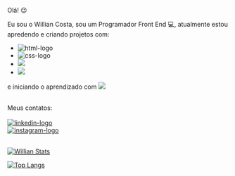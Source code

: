 Olá! :wink:

Eu sou o Willian Costa, sou um Programador Front End :computer:, atualmente estou apredendo e criando projetos com:
<br>
 - <img src="https://img.shields.io/badge/HTML5-E34F26?style=for-the-badge&logo=html5&logoColor=white" alt="html-logo"/>
- <img src="https://img.shields.io/badge/CSS3-1572B6?style=for-the-badge&logo=css3&logoColor=white" alt="css-logo"/>
- <img src="https://img.shields.io/badge/Node.js-43853D?style=for-the-badge&logo=node.js&logoColor=white">
- <img src="https://img.shields.io/badge/JavaScript-F7DF1E?style=for-the-badge&logo=javascript&logoColor=black">

e iniciando o aprendizado com <img src="https://img.shields.io/badge/React-20232A?style=for-the-badge&logo=react&logoColor=61DAFB" class="react">


<br>
 Meus contatos:
<br>
<br>
  <a href="https://www.linkedin.com/in/willian-costa-44a5701b5/"><img src="https://img.shields.io/badge/LinkedIn-0077B5?style=for-the-badge&logo=linkedin&logoColor=white" alt="linkedin-logo"> <a/>
<br>
  <a href="https://www.instagram.com/williann_sc/"> <img src="https://img.shields.io/badge/Instagram-E4405F?style=for-the-badge&logo=instagram&logoColor=white" alt="instagram-logo"> <a/>
<br>
<br>

[![Willian Stats](https://github-readme-stats.vercel.app/api?username=Williancosta98)](https://github.com/anuraghazra/github-readme-stats)

[![Top Langs](https://github-readme-stats.vercel.app/api/top-langs/?username=Williancosta98)](https://github.com/anuraghazra/github-readme-stats)
